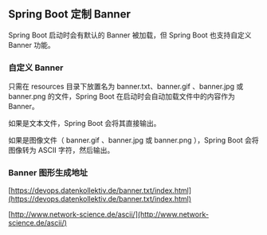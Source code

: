 ## Spring Boot 定制 Banner

Spring Boot 启动时会有默认的 Banner 被加载，但 Spring Boot 也支持自定义 Banner 功能。

### 自定义 Banner

只需在 resources 目录下放置名为 banner.txt、banner.gif 、banner.jpg 或 banner.png 的文件，Spring Boot 在启动时会自动加载文件中的内容作为 Banner。

如果是文本文件，Spring Boot 会将其直接输出。 

如果是图像文件（ banner.gif 、banner.jpg 或 banner.png ），Spring Boot 会将图像转为 ASCII 字符，然后输出。

### Banner 图形生成地址

[https://devops.datenkollektiv.de/banner.txt/index.html](https://devops.datenkollektiv.de/banner.txt/index.html)

[http://www.network-science.de/ascii/](http://www.network-science.de/ascii/)